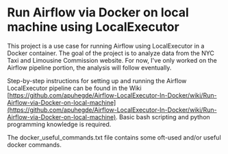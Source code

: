 # Run Airflow via Docker on local machine using LocalExecutor

This project is a use case for running Airflow using LocalExecutor in a Docker container. The goal of the project is to analyze data from the NYC Taxi and Limousine Commission website. For now, I've only worked on the Airflow pipeline portion, the analysis will follow eventually.

Step-by-step instructions for setting up and running the Airflow LocalExecutor pipeline can be found in the Wiki [https://github.com/apuhegde/Airflow-LocalExecutor-In-Docker/wiki/Run-Airflow-via-Docker-on-local-machine](https://github.com/apuhegde/Airflow-LocalExecutor-In-Docker/wiki/Run-Airflow-via-Docker-on-local-machine). Basic bash scripting and python programming knowledge is required.

The docker_useful_commands.txt file contains some oft-used and/or useful docker commands.